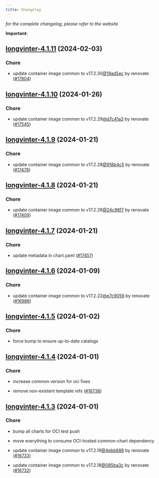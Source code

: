 ```yaml
---
title: Changelog
---
```



*for the complete changelog, please refer to the website*

**Important:**



## [longvinter-4.1.11](https://github.com/truecharts/charts/compare/longvinter-4.1.10...longvinter-4.1.11) (2024-02-03)

### Chore



- update container image common to v17.2.30[@19ad5ec](https://github.com/19ad5ec) by renovate ([#17804](https://github.com/truecharts/charts/issues/17804))


## [longvinter-4.1.10](https://github.com/truecharts/charts/compare/longvinter-4.1.9...longvinter-4.1.10) (2024-01-26)

### Chore



- update container image common to v17.2.29[@d7c41a3](https://github.com/d7c41a3) by renovate ([#17545](https://github.com/truecharts/charts/issues/17545))


## [longvinter-4.1.9](https://github.com/truecharts/charts/compare/longvinter-4.1.8...longvinter-4.1.9) (2024-01-21)

### Chore



- update container image common to v17.2.28[@918b4c5](https://github.com/918b4c5) by renovate ([#17478](https://github.com/truecharts/charts/issues/17478))


## [longvinter-4.1.8](https://github.com/truecharts/charts/compare/longvinter-4.1.7...longvinter-4.1.8) (2024-01-21)

### Chore



- update container image common to v17.2.26[@24c98f7](https://github.com/24c98f7) by renovate ([#17409](https://github.com/truecharts/charts/issues/17409))


## [longvinter-4.1.7](https://github.com/truecharts/charts/compare/longvinter-4.1.6...longvinter-4.1.7) (2024-01-21)

### Chore



- update metadata in chart.yaml ([#17457](https://github.com/truecharts/charts/issues/17457))




## [longvinter-4.1.6](https://github.com/truecharts/charts/compare/longvinter-4.1.5...longvinter-4.1.6) (2024-01-09)

### Chore



- update container image common to v17.2.22[@e7c9056](https://github.com/e7c9056) by renovate ([#16986](https://github.com/truecharts/charts/issues/16986))


## [longvinter-4.1.5](https://github.com/truecharts/charts/compare/longvinter-4.1.4...longvinter-4.1.5) (2024-01-02)

### Chore



- force bump to ensure up-to-date catalogs


## [longvinter-4.1.4](https://github.com/truecharts/charts/compare/longvinter-4.1.3...longvinter-4.1.4) (2024-01-01)

### Chore



- increase common version for oci fixes

- remove non-existent template refs ([#16738](https://github.com/truecharts/charts/issues/16738))


## [longvinter-4.1.3](https://github.com/truecharts/charts/compare/longvinter-4.1.0...longvinter-4.1.3) (2024-01-01)

### Chore



- bump all charts for OCI test push

- move everything to consume OCI-hosted common-chart dependency

- update container image common to v17.2.19[@4ebb688](https://github.com/4ebb688) by renovate ([#16733](https://github.com/truecharts/charts/issues/16733))

- update container image common to v17.2.18[@085ba3c](https://github.com/085ba3c) by renovate ([#16732](https://github.com/truecharts/charts/issues/16732))
